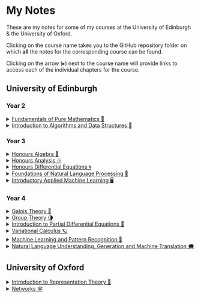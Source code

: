 <h1> My Notes</h1>

These are my notes for some of my courses at the University of Edinburgh & the University of Oxford.

Clicking on the course name takes you to the GitHub repository folder on which **all** the notes for the corresponding course can be found.

Clicking on the arrow (▸) next to the course name will provide links to access each of the individual chapters for the course.

<h2> University of Edinburgh </h2>

<h3> Year 2 </h3>

<details markdown = "1">

<summary> <a href = "https://alv31415.github.io/notes/FPM/FPM.pdf"> Fundamentals of Pure Mathematics 👥 </a> </summary>

</details>

<details markdown = "1">

<summary> <a href = "https://github.com/alv31415/notes/tree/master/IADS"> Introduction to Algorithms and Data Structures 🌳 </a> </summary>

- [Asymptotics, Sorting, Core Data Structures and Graphs](https://alv31415.github.io/notes/IADS/IADS-Sem1.pdf)
- [Dynamic Programming, Parsing and NP-Completeness](https://alv31415.github.io/notes/IADS/IADS-Sem2.pdf)

</details>

<h3> Year 3 </h3>

<details markdown = "1">

<summary> <a href = "https://github.com/alv31415/notes/tree/master/Algebra"> Honours Algebra 💍 </a> </summary>

- [Chapter 1: Fields and Vector Spaces](https://alv31415.github.io/notes/Algebra/W1-VecSpa.pdf)
- [Chapter 2: The "Morphisms" and Representing Matrices](https://alv31415.github.io/notes/Algebra/W2-MorphismsMatrices.pdf)
- [Chapter 3: Abstract Linear Mappings and Change of Basis Matrices](https://alv31415.github.io/notes/Algebra/W3-AbsLinearMaps.pdf)
- [Chapter 4: Rings, Ideals and Subrings](https://alv31415.github.io/notes/Algebra/W4-Rings.pdf)
- [Chapter 5: Factor Rings, The First Isomorphism Theorem and Modules](https://alv31415.github.io/notes/Algebra/W5-Modules.pdf)
- [Chapter 6: Determinants and Multilinear Forms](https://alv31415.github.io/notes/Algebra/W6-Determinants.pdf)
- [Chapter 7: Eigenvalues, Triangularisation and Diagonalisation](https://alv31415.github.io/notes/Algebra/W7-EigenTriDiag.pdf)
- [Chapter 8: Inner Product Spaces and Orthogonal Projections](https://alv31415.github.io/notes/Algebra/W8-InnerProds.pdf)
- [Chapter 9: Adjoint Endomorphisms and The Spectral Theorem](https://alv31415.github.io/notes/Algebra/W9-Adjoints.pdf)
- [Chapter 10: The Jordan Normal Form](https://alv31415.github.io/notes/Algebra/W10-Jordan.pdf)

</details>

<details markdown = "1">

<summary> <a href = "https://github.com/alv31415/notes/tree/master/Analysis"> Honours Analysis ♾️ </a> </summary>
    
- [Chapter 1: Real Numbers and Sequences](https://alv31415.github.io/notes/Analysis/W1-RealNumbers.pdf)
- [Chapter 2: Bolzano-Weierstrass Theorem, Cauchy Sequences and Series](https://alv31415.github.io/notes/Analysis/W2-BWnSeries.pdf)
- [Chapter 3: Continuity and Uniform Convergence of Sequences](https://alv31415.github.io/notes/Analysis/W3-ContUniConv.pdf)
- [Chapter 4: Uniform Convergence of Series](https://alv31415.github.io/notes/Analysis/W4-UniConvSeries.pdf)
- [Chapter 5: Power Series](https://alv31415.github.io/notes/Analysis/W5-PowerSeries.pdf)
- [Chapter 6: Lebesgue Integrable Functions](https://alv31415.github.io/notes/Analysis/W6-Lebesgue.pdf)
- [Chapter 7: Lebesgue Integrability of Series and the Riemann Integral](https://alv31415.github.io/notes/Analysis/W7-Lebesgue2.pdf)
- [Chapter 8: Lebesgue Integrability Over Intervals and the Fundamental Theorem of Calculus](https://alv31415.github.io/notes/Analysis/W8-FTC.pdf)
- [Chapter 9: Fatoux Lemma and the Dominated Convergence Theorem](https://alv31415.github.io/notes/Analysis/W9-FatouxDCT.pdf)
- [Chapter 10: The Space of L^2 Functions](https://alv31415.github.io/notes/Analysis/W10-L2Space.pdf)
- [Chapter 11: Fourier Series](https://alv31415.github.io/notes/Analysis/W11-Fourier.pdf) 
    
</details>

<details markdown = "1">

<summary> <a href = "https://github.com/alv31415/notes/tree/master/HDEQ"> Honours Differential Equations 🌀 </a> </summary>

- [Chapter 1: Solving Linear Systems](https://alv31415.github.io/notes/HDEQ/W1-SolvingSystems.pdf)
- [Chapter 2: Fundamental Matrices](https://alv31415.github.io/notes/HDEQ/W2-FundamentalMatrices.pdf)
- [Chapter 3: Solving Nonhomogeneous Systems](https://alv31415.github.io/notes/HDEQ/W3-NonHomogeneous.pdf)
- [Chapter 4: Phase Portraits and System Stability](https://alv31415.github.io/notes/HDEQ/W4-PhaseStability.pdf)
- [Chapter 5: Lyapunov Functions](https://alv31415.github.io/notes/HDEQ/W5-Lyapunov.pdf)
- [Chapter 6: Introduction to Fourier Series](https://alv31415.github.io/notes/HDEQ/W6-Fourier.pdf)
- [Chapter 7: Solving PDEs](https://alv31415.github.io/notes/HDEQ/W7-PDEs.pdf)
- [Chapter 8: Introduction to Sturm Liouville Theory](https://alv31415.github.io/notes/HDEQ/W8-SLT.pdf)
- [Chapter 9: The Laplace Transform (Incomplete)](https://alv31415.github.io/notes/HDEQ/W9-Laplace.pdf)

</details>

<details markdown = "1">

<summary> <a href = "https://github.com/alv31415/notes/tree/master/FNLP"> Foundations of Natural Language Processing 💬 </a> </summary>

- [Chapter 1: Intro to NLP, Ambiguity and Working with Corpora](https://alv31415.github.io/notes/FNLP/W1-AmbiguityCorpora.pdf)
- [Chapter 2: N-Gram Models and Smoothing Techniques](https://alv31415.github.io/notes/FNLP/W2-NGramSmooth.pdf)
- [Chapter 3: Further Smoothing, Noisy Channel Model and Naive Bayes for Text Classification](https://alv31415.github.io/notes/FNLP/W3-ML4NLP.pdf)
- [Chapter 4: Logistic Regression for Text Classification, Morphological Parsing and POS Tagging](https://alv31415.github.io/notes/FNLP/W4-LRPOSTag.pdf)
- [Chapter 5: Syntactic Parsing, CKY and PCFGs](https://alv31415.github.io/notes/FNLP/W6-CYKParse.pdf)
- [Chapter 6: Evaluating Parsing, Improving Vanilla PCFGs, Dependency Parsing and Semantics from Syntax](https://alv31415.github.io/notes/FNLP/W7-DepParse.pdf)
- [Chapter 7: Semantic Role Labelling, Word Sense Disambiguation and Distributional Semantics](https://alv31415.github.io/notes/FNLP/W8-LexSemSRL.pdf)
- [Chapter 8: Word2Vec, ANNs for NLP and Discourse Coherence](https://alv31415.github.io/notes/FNLP/W9-ANNs4NLP.pdf)
    
</details>  

<details markdown = "1">

<summary> <a href = "https://github.com/alv31415/notes/tree/master/IAML"> Introductory Applied Machine Learning 🖥️ </a> </summary>

- [Chapter 1: Basic Math and Naive Bayes](https://alv31415.github.io/notes/IAML/W1-2-MathNB.pdf)
- [Chapter 2: Decision Trees](https://alv31415.github.io/notes/IAML/W3-DecisionTrees.pdf)
- [Chapter 3: Linear and Logistic Regression](https://alv31415.github.io/notes/IAML/W4-Regression.pdf)
- [Chapter 4: Optimisation, Regularisation and SVMs](https://alv31415.github.io/notes/IAML/W5-SVMs.pdf)
- [Chapter 5: K Nearest Neighbours](https://alv31415.github.io/notes/IAML/W6-kNNs.pdf)
- [Chapter 6: Gaussian Mixture Models and K Means](https://alv31415.github.io/notes/IAML/W7-GMMs-KMeans.pdf)
- [Chapter 7: PCA and Hierarchical Clustering](https://alv31415.github.io/notes/IAML/W8-PCA-HierClust.pdf)
- [Chapter 8: Introduction to Artificial Neural Networks](https://alv31415.github.io/notes/IAML/W9-ANNs.pdf)

</details>

<h3> Year 4 </h3>

<details markdown = "1">

<summary> <a href = "https://github.com/alv31415/notes/tree/master/Galois"> Galois Theory 📐 </a> </summary>

- [Chapter 1: Introduction to Conjugacy](https://alv31415.github.io/notes/Galois/W1-Conjugacy.pdf)
- [Chapter 2: Group Actions, Rings and Fields](https://alv31415.github.io/notes/Galois/W2-ActionsRingsFields.pdf)
- [Chapter 3: Polynomials](https://alv31415.github.io/notes/Galois/W3-Polynomials.pdf)
- [Chapter 4: Field Extensions and Homomorphisms Over Fields](https://alv31415.github.io/notes/Galois/W4-FieldExtensions.pdf)
- [Chapter 5: Degree of Extensions, Finite Extensions and Ruler + Compass Constructions](https://alv31415.github.io/notes/Galois/W5-Degree.pdf)
- [Chapter 6: Splitting Fields and the Galois Group](https://alv31415.github.io/notes/Galois/W6-SplittingFields.pdf)
- [Chapter 7: Normal and Separable Extensions](https://alv31415.github.io/notes/Galois/W7-NormalitySeparabilityFix.pdf)
- [Chapter 8: The Fundamental Theorem of Galois Theory](https://alv31415.github.io/notes/Galois/W8-FTGT.pdf)
- [Chapter 9: Solvability by Radicals](https://alv31415.github.io/notes/Galois/W9-Solvability.pdf)
- [Chapter 10: Galois Correspondence for Finite Fields](https://alv31415.github.io/notes/Galois/W10-FiniteFields.pdf)
- [Galois Theory Cheatsheet](https://alv31415.github.io/notes/Galois/cheatsheet.pdf)
- [Original Notes by Tom Leinster](https://www.maths.ed.ac.uk/~tl/gt/gt.pdf)
</details>

<details markdown = "1">

<summary> <a href = "https://github.com/alv31415/notes/tree/master/Groups"> Group Theory 🌗 </a> </summary>

- [Chapter 1: Introduction to Groups](https://alv31415.github.io/notes/Groups/W1-GroupsIntro.pdf)
- [Chapter 2: The Isomorphism Theorems](https://alv31415.github.io/notes/Groups/W2-IsomorphismTheorems.pdf)
- [Chapter 3: The Free Group](https://alv31415.github.io/notes/Groups/W3-GroupRepresentations.pdf)
- [Chapter 4: Group Actions and the Sylow Theorems](https://alv31415.github.io/notes/Groups/W4n5n6-SylowActions.pdf)
- [Chapter 5: The Fundamental Theorem of Finite Abelian Groups](https://alv31415.github.io/notes/Groups/W6-FTFAG.pdf)
- [Chapter 6: The Fundamental Theorem of Finitely Generated Abelian Groups](https://alv31415.github.io/notes/Groups/W7-FTFGAG.pdf)
- [Chapter 7: The Alternating Group](https://alv31415.github.io/notes/Groups/W8-Alternating.pdf)
- [Chapter 8: Composition Series and the Jordan-Hölder Theorem](https://alv31415.github.io/notes/Groups/W9-JordanHolder.pdf)
- [Chapter 9: Solvable Groups and the Derived Series](https://alv31415.github.io/notes/Groups/W10-Solvability.pdf)

</details>

<details markdown = "1">

<summary> <a href = "https://github.com/alv31415/notes/tree/master/IPDEs"> Introduction to Partial Differential Equations 🌊 </a> </summary>

- [Chapter 1: Partial Differential Equations and the Transport Equation](https://alv31415.github.io/notes/IPDEs/W1-IntroPDEs.pdf)
- [Chapter 2: The Heat Equation: Solution via Fourier Series](https://alv31415.github.io/notes/IPDEs/W2n3-HeatEq.pdf)
- [Chapter 3: The Fundamental Solution to the Heat Equation and the Weak Maximum Principle](https://alv31415.github.io/notes/IPDEs/W4-FundHeatSol.pdf)
- [Chapter 4: Harmonic Functions and The Fundamental Solution to the Poisson Equation](https://alv31415.github.io/notes/IPDEs/W5n6-LapPoiFundSol.pdf)
- [Chapter 5: Green's Function, Harnack's Inequality and Liouville's Theorem](https://alv31415.github.io/notes/IPDEs/W7n8-GFsnLiouville.pdf)
- [Chapter 6: The Wave Equation (D'Alembert's and Kirchhoff's Formulae)](https://alv31415.github.io/notes/IPDEs/W9-WaveEq.pdf)

</details>

<details markdown = "1">

<summary> <a href = "https://github.com/alv31415/notes/tree/master/VARCALC"> Variational Calculus 🪐 </a> </summary>

- [Chapter 0: Prequel: Several Variable Calculus and Analysis](https://alv31415.github.io/notes/VARCALC/W0-Prequel.pdf)
- [Chapter 1: Geodesics: Extremals of the Arclength Functional](https://alv31415.github.io/notes/VARCALC/W1-Geodesic.pdf)
- [Chapter 2: The Euler-Lagrange Equations](https://alv31415.github.io/notes/VARCALC/W2-EuLag.pdf)
- [Chapter 3: Newton's Equation and Galilean Gravity](https://alv31415.github.io/notes/VARCALC/W3-Newton.pdf)
- [Chapter 4: Conservative Forces and Hamilton's Principle of Least Action](https://alv31415.github.io/notes/VARCALC/W4-Conservation.pdf)
- [Chapter 5: Diffeomorphisms and Noether's Theorem (Simple Version)](https://alv31415.github.io/notes/VARCALC/W5-Noether.pdf)
- [Chapter 6: The General Noether's Theorem and the Hamiltonian Formalism](https://alv31415.github.io/notes/VARCALC/W6-NoetherHamilton.pdf)
- [Chapter 7: Canonical Transformations and Integrable Systems](https://alv31415.github.io/notes/VARCALC/W7-CanTrans.pdf)
- [Chapter 8: The Isoperimetric Problem: Lagrange Multipliers with Functional Constraints](https://alv31415.github.io/notes/VARCALC/W8-LagMult.pdf)
- [Chapter 9: Holonomic Constraints: Lagrange Multipliers with Function Constraints](https://alv31415.github.io/notes/VARCALC/W9-HoloConstraint.pdf)
- [Chapter 10: The Euler-Lagrange Equations in Higher Dimensions](https://alv31415.github.io/notes/VARCALC/W10-VariationalPDEs.pdf)
    
</details>

<details markdown = "1">

<summary> <a href = "https://github.com/alv31415/notes/tree/master/MLPR"> Machine Learning and Pattern Recognition 🤖 </a> </summary>
    
- [Chapter 1: Linear Regression and Regularisation](https://alv31415.github.io/notes/MLPR/W1-LinearRegression.pdf)
- [Chapter 2: Evaluating Models and Multivariate Gaussians](https://alv31415.github.io/notes/MLPR/W2-EvaluationGaussian.pdf)
- [Chapter 3: Classification: Linear Regression, Bayesian Models and Logistic Regression](https://alv31415.github.io/notes/MLPR/W3-ClassificationLogRes.pdf)
- [Chapter 4: Bayesian Linear Regression](https://alv31415.github.io/notes/MLPR/W4-BayesReg.pdf)
- [Chapter 5: Gaussian Processes](https://alv31415.github.io/notes/MLPR/W5-GPs.pdf)
- [Chapter 6: Kernels for Gaussian Processes and Softmax Classification](https://alv31415.github.io/notes/MLPR/W6-KernelSoftmax.pdf)
- [Chapter 7: Neural Networks](https://alv31415.github.io/notes/MLPR/W7-IntroNNs.pdf)
- [Chapter 8: Autoencoders, PCA and SVD](https://alv31415.github.io/notes/MLPR/W8-Autoencode.pdf)
- [Chapter 9: Bayesian Logistic Regression and the Laplace Approximation](https://alv31415.github.io/notes/MLPR/W9-BayesianLogRes.pdf)
- [Chapter 10: Importance Sampling and Variational Inference with KL-Divergence](https://alv31415.github.io/notes/MLPR/W10-VariationalInference.pdf)

</details>

<details markdown = "1">

<summary> <a href = "https://github.com/alv31415/notes/tree/master/NLU+"> Natural Language Understanding, Generation and Machine Translation 🗯️ </a> </summary>

- [Chapter 1: N-Grams for Language Modelling and Translation Linear](https://alv31415.github.io/notes/NLU+/W1-NGLMMT.pdf)
- [Chapter 2: Neural Language Models](https://alv31415.github.io/notes/NLU+/W2-NNLMs.pdf)
- [Chapter 3: Encoder-Decoder Models: RNNs and Transformers](https://alv31415.github.io/notes/NLU+/W3-EncDecAttTransform.pdf)
- [Chapter 4: Word Embeddings and BERT](https://alv31415.github.io/notes/NLU+/W4-EmbedBERT.pdf)
- [Chapter 5: Prompting and Evaluating Machine Translation](https://alv31415.github.io/notes/NLU+/W5-PromptEvMT.pdf)
- [Chapter 6: Open Vocabulary Models and Low-Resource Machine Translation](https://alv31415.github.io/notes/NLU+/W6-OVMLRMT.pdf)
- [Chapter 7: Summarisation with Neural Models](https://alv31415.github.io/notes/NLU+/W7-Summarisation.pdf)
- [Chapter 8: Supervised and Unsupervised Neural Parsing](https://alv31415.github.io/notes/NLU+/W8-Parsing.pdf)
- [Chapter 9: Summarising Movies](https://alv31415.github.io/notes/NLU+/W9-Movie.pdf)

</details>

<h2> University of Oxford </h2>

<details markdown = "1">

<summary> <a href = "https://github.com/alv31415/notes/tree/master/REPTHEORY"> Introduction to Representation Theory 🧩 </a> </summary>

- [Chapter 1: Representations of Finite Groups](https://alv31415.github.io/notes/REPTHEORY/W1-Intro.pdf)
- [Chapter 2: Representations and Modules](https://alv31415.github.io/notes/REPTHEORY/W2-Modules.pdf)
- [Chapter 3: Decomposing Semisimple Rings](https://alv31415.github.io/notes/REPTHEORY/W3-Semisimple.pdf)
- [Chapter 4: Generating New Representations](https://alv31415.github.io/notes/REPTHEORY/W4-NewReps.pdf)
- [Chapter 5: Character Theory](https://alv31415.github.io/notes/REPTHEORY/W5-Character.pdf)
- [Chapter 6: Induced Representations](https://alv31415.github.io/notes/REPTHEORY/W6n7-InducedReps.pdf)
- [Chapter 7: Algebraic Integers and Burnside’s Theorem](https://alv31415.github.io/notes/REPTHEORY/W8-Burnside.pdf)

</details>

<details markdown = "1">

<summary> <a href = "https://github.com/alv31415/notes/tree/master/Networks"> Networks 🕸️ </a> </summary>

- [Chapter 1: Randomness and Matrices](https://alv31415.github.io/notes/Networks/W1-Prelim.pdf)
- [Chapter 2: Exploring Properties of Networks](https://alv31415.github.io/notes/Networks/W2-NetworkProperties.pdf)
- [Chapter 3: Community Detection and Katz Centrality for Dynamic Networks](https://alv31415.github.io/notes/Networks/W3-ModularityKatz.pdf)
- [Chapter 4: Non-Linear Evolving Network Models](https://alv31415.github.io/notes/Networks/W4-Markov.pdf)
- [Chapter 5: Centrality in Continuous Time & Dynamics on Networks](https://alv31415.github.io/notes/Networks/W5-ContinuousDynamics.pdf)
- [Chapter 6: Discrete Random Walks on Networks](https://alv31415.github.io/notes/Networks/W6-DiscreteRandomWalks.pdf)
- [Chapter 7: Scaling Properties of Networks & Decomposing Networks](https://alv31415.github.io/notes/Networks/W7-Scaling.pdf)

</details>
